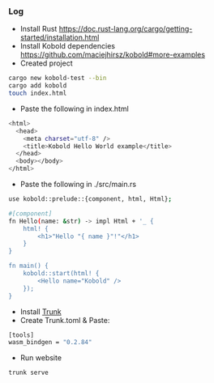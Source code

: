### Log

* Install Rust https://doc.rust-lang.org/cargo/getting-started/installation.html
* Install Kobold dependencies https://github.com/maciejhirsz/kobold#more-examples
* Created project
```bash
cargo new kobold-test --bin
cargo add kobold
touch index.html
```
* Paste the following in index.html
```bash
<html>
  <head>
    <meta charset="utf-8" />
    <title>Kobold Hello World example</title>
  </head>
  <body></body>
</html>
```

* Paste the following in ./src/main.rs
```bash
use kobold::prelude::{component, html, Html};

#[component]
fn Hello(name: &str) -> impl Html + '_ {
    html! {
        <h1>"Hello "{ name }"!"</h1>
    }
}

fn main() {
    kobold::start(html! {
        <Hello name="Kobold" />
    });
}
```
* Install [Trunk](https://trunkrs.dev/#getting-started)
* Create Trunk.toml & Paste:
```bash
[tools]
wasm_bindgen = "0.2.84"
```
* Run website
```bash
trunk serve
```

